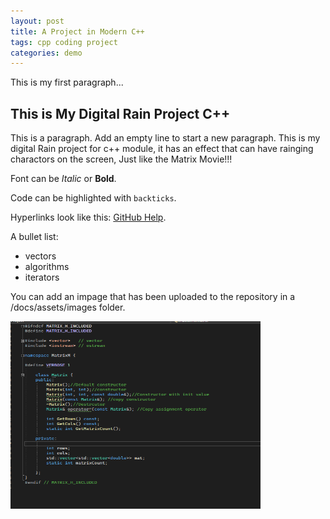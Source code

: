 ```yaml
---
layout: post
title: A Project in Modern C++
tags: cpp coding project
categories: demo
---
```


This is my first paragraph...

## This is My Digital Rain Project C++

This is a paragraph. Add an empty line to start a new paragraph.
This is my digital Rain project for c++ module, it has an effect that can have rainging charactors on the screen,
Just like the Matrix Movie!!!


Font can be *Italic* or **Bold**.

Code can be highlighted with `backticks`.

Hyperlinks look like this: [GitHub Help](https://help.github.com/).

A bullet list:

- vectors
- algorithms
- iterators

You can add an impage that has been uploaded to the repository in a /docs/assets/images folder.

<img src="https://raw.githubusercontent.com/StephenHarney/digital-rain-lab-cpp/main/docs/assets/Code.png" width="400" height="300">
